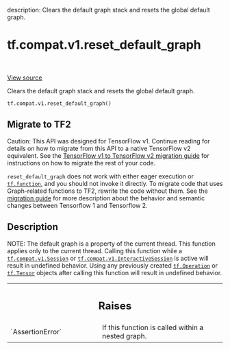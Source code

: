 description: Clears the default graph stack and resets the global default graph.

<div itemscope itemtype="http://developers.google.com/ReferenceObject">
<meta itemprop="name" content="tf.compat.v1.reset_default_graph" />
<meta itemprop="path" content="Stable" />
</div>

# tf.compat.v1.reset_default_graph

<!-- Insert buttons and diff -->

<table class="tfo-notebook-buttons tfo-api nocontent" align="left">

</table>

<a target="_blank" class="external" href="/code/stable/tensorflow/python/framework/ops.py">View source</a>



Clears the default graph stack and resets the global default graph.

<pre class="devsite-click-to-copy prettyprint lang-py tfo-signature-link">
<code>tf.compat.v1.reset_default_graph()
</code></pre>





 <section><devsite-expandable expanded>
 <h2 class="showalways">Migrate to TF2</h2>

Caution: This API was designed for TensorFlow v1.
Continue reading for details on how to migrate from this API to a native
TensorFlow v2 equivalent. See the
[TensorFlow v1 to TensorFlow v2 migration guide](https://www.tensorflow.org/guide/migrate)
for instructions on how to migrate the rest of your code.

`reset_default_graph` does not work with either eager execution or
<a href="../../../tf/function.md"><code>tf.function</code></a>, and you should not invoke it directly. To migrate code that
uses Graph-related functions to TF2, rewrite the code without them. See the
[migration guide](https://www.tensorflow.org/guide/migrate) for more
description about the behavior and semantic changes between Tensorflow 1 and
Tensorflow 2.


 </aside></devsite-expandable></section>

<h2>Description</h2>

<!-- Placeholder for "Used in" -->

NOTE: The default graph is a property of the current thread. This
function applies only to the current thread.  Calling this function while
a <a href="../../../tf/compat/v1/Session.md"><code>tf.compat.v1.Session</code></a> or <a href="../../../tf/compat/v1/InteractiveSession.md"><code>tf.compat.v1.InteractiveSession</code></a> is active will
result in undefined
behavior. Using any previously created <a href="../../../tf/Operation.md"><code>tf.Operation</code></a> or <a href="../../../tf/Tensor.md"><code>tf.Tensor</code></a> objects
after calling this function will result in undefined behavior.



<!-- Tabular view -->
 <table class="responsive fixed orange">
<colgroup><col width="214px"><col></colgroup>
<tr><th colspan="2"><h2 class="add-link">Raises</h2></th></tr>

<tr>
<td>
`AssertionError`
</td>
<td>
If this function is called within a nested graph.
</td>
</tr>
</table>

